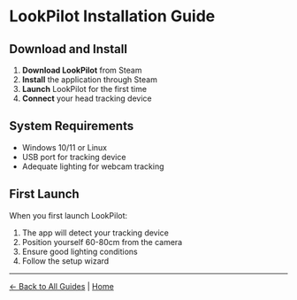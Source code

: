 # LookPilot Installation Guide

## Download and Install

1. **Download LookPilot** from Steam
2. **Install** the application through Steam
3. **Launch** LookPilot for the first time
4. **Connect** your head tracking device

## System Requirements

- Windows 10/11 or Linux
- USB port for tracking device
- Adequate lighting for webcam tracking

## First Launch

When you first launch LookPilot:
1. The app will detect your tracking device
2. Position yourself 60-80cm from the camera
3. Ensure good lighting conditions
4. Follow the setup wizard

---

[← Back to All Guides](/guides) | [Home](/) 